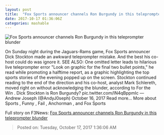 ```yaml
---
layout: post
title:  "Fox Sports announcer channels Ron Burgundy in this teleprompter blunder"
date: 2017-10-17 01:36:06Z
categories: mashable
---
```


![Fox Sports announcer channels Ron Burgundy in this teleprompter blunder](https://i.amz.mshcdn.com/qrPMnbqV6UWe1e5L0v9q7JCDyYA=/1200x630/2017%2F10%2F17%2F14%2F704f44a55d064466875871459ca6294c.03056.jpg)

On Sunday night during the Jaguars-Rams game, Fox Sports announcer Dick Stockton made an awkward teleprompter mistake. And the best his co-host could do was ignore it. SEE ALSO: One omitted letter leads to hilarious live teleprompter error "Look on graphic for the final two bullet points," he read while promoting a halftime report, as a graphic highlighting the top sports stories of the evening popped up on the screen. Stockton continued reading to the end of the direction and his co-host, analyst Mark Schlereth, moved right on without acknowledging the blunder, according to For the Win . Dick Stockton is Ron Burgundy? pic.twitter.com/lN4qBppmIc — Andrew Joseph (@AndyJ0seph) October 16, 2017 Read more... More about Sports , Funny , Fail , Anchorman , and Fox Sports


Full story on F3News: [Fox Sports announcer channels Ron Burgundy in this teleprompter blunder](http://www.f3nws.com/n/VxKye)

> Posted on: Tuesday, October 17, 2017 1:36:06 AM
